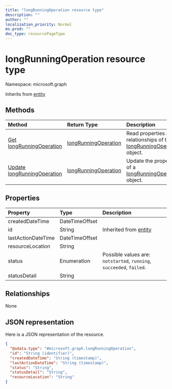 ```yaml
---
title: "longRunningOperation resource type"
description: ""
author: ""
localization_priority: Normal
ms.prod: ""
doc_type: resourcePageType
---
```


# longRunningOperation resource type


Namespace: microsoft.graph




Inherits from [entity](../resources/entity.md)

## Methods
|Method|Return Type|Description|
|:---|:---|:---|
|[Get longRunningOperation](../api/longrunningoperation-get.md)|[longRunningOperation](../resources/longrunningoperation.md)|Read properties and relationships of the [longRunningOperation](../resources/longrunningoperation.md) object.|
|[Update longRunningOperation](../api/longrunningoperation-update.md)|[longRunningOperation](../resources/longrunningoperation.md)|Update the properties of a [longRunningOperation](../resources/longrunningoperation.md) object.|

## Properties
|Property|Type|Description|
|:---|:---|:---|
|createdDateTime|DateTimeOffset||
|id|String| Inherited from [entity](../resources/entity.md)|
|lastActionDateTime|DateTimeOffset||
|resourceLocation|String||
|status|Enumeration| Possible values are: `notstarted`, `running`, `succeeded`, `failed`.|
|statusDetail|String||

## Relationships
None

## JSON representation
Here is a JSON representation of the resource.
<!-- {
  "blockType": "resource",
  "keyProperty": "id",
  "@odata.type": "microsoft.graph.longRunningOperation",
  "baseType": "microsoft.graph.entity",
  "openType": false
}
-->
``` json
{
  "@odata.type": "#microsoft.graph.longRunningOperation",
  "id": "String (identifier)",
  "createdDateTime": "String (timestamp)",
  "lastActionDateTime": "String (timestamp)",
  "status": "String",
  "statusDetail": "String",
  "resourceLocation": "String"
}
```

